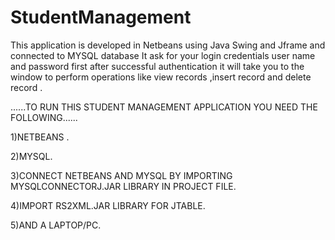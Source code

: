 # StudentManagement
This  application is developed in Netbeans using Java Swing and Jframe and connected to MYSQL database
It ask for your login credentials user name and password first after successful authentication it will take you to the window to perform operations like view records ,insert record and delete record .

......TO RUN THIS STUDENT MANAGEMENT APPLICATION YOU NEED THE FOLLOWING......

1)NETBEANS .

2)MYSQL.

3)CONNECT NETBEANS AND MYSQL BY IMPORTING MYSQLCONNECTORJ.JAR LIBRARY IN PROJECT FILE.

4)IMPORT RS2XML.JAR LIBRARY FOR JTABLE.

5)AND A LAPTOP/PC.
